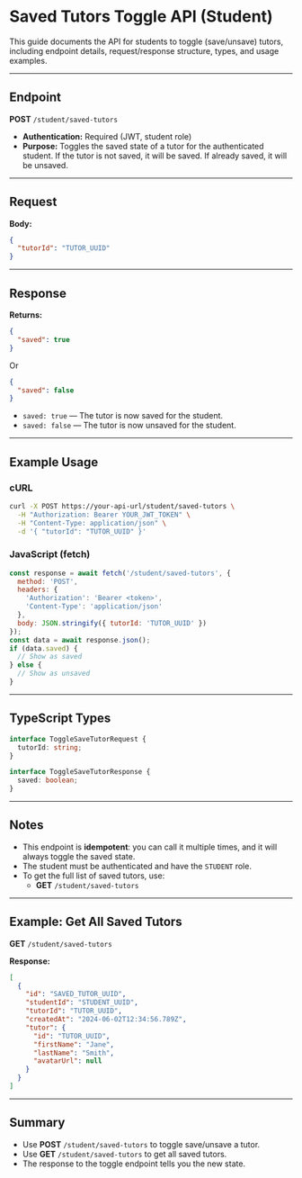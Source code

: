 # Saved Tutors Toggle API (Student)

This guide documents the API for students to toggle (save/unsave) tutors, including endpoint details, request/response structure, types, and usage examples.

---

## Endpoint

**POST** `/student/saved-tutors`

- **Authentication:** Required (JWT, student role)
- **Purpose:** Toggles the saved state of a tutor for the authenticated student. If the tutor is not saved, it will be saved. If already saved, it will be unsaved.

---

## Request

**Body:**
```json
{
  "tutorId": "TUTOR_UUID"
}
```

---

## Response

**Returns:**
```json
{
  "saved": true
}
```
Or
```json
{
  "saved": false
}
```
- `saved: true` — The tutor is now saved for the student.
- `saved: false` — The tutor is now unsaved for the student.

---

## Example Usage

### cURL
```bash
curl -X POST https://your-api-url/student/saved-tutors \
  -H "Authorization: Bearer YOUR_JWT_TOKEN" \
  -H "Content-Type: application/json" \
  -d '{ "tutorId": "TUTOR_UUID" }'
```

### JavaScript (fetch)
```js
const response = await fetch('/student/saved-tutors', {
  method: 'POST',
  headers: {
    'Authorization': 'Bearer <token>',
    'Content-Type': 'application/json'
  },
  body: JSON.stringify({ tutorId: 'TUTOR_UUID' })
});
const data = await response.json();
if (data.saved) {
  // Show as saved
} else {
  // Show as unsaved
}
```

---

## TypeScript Types

```typescript
interface ToggleSaveTutorRequest {
  tutorId: string;
}

interface ToggleSaveTutorResponse {
  saved: boolean;
}
```

---

## Notes
- This endpoint is **idempotent**: you can call it multiple times, and it will always toggle the saved state.
- The student must be authenticated and have the `STUDENT` role.
- To get the full list of saved tutors, use:
  - **GET** `/student/saved-tutors`

---

## Example: Get All Saved Tutors

**GET** `/student/saved-tutors`

**Response:**
```json
[
  {
    "id": "SAVED_TUTOR_UUID",
    "studentId": "STUDENT_UUID",
    "tutorId": "TUTOR_UUID",
    "createdAt": "2024-06-02T12:34:56.789Z",
    "tutor": {
      "id": "TUTOR_UUID",
      "firstName": "Jane",
      "lastName": "Smith",
      "avatarUrl": null
    }
  }
]
```

---

## Summary
- Use **POST** `/student/saved-tutors` to toggle save/unsave a tutor.
- Use **GET** `/student/saved-tutors` to get all saved tutors.
- The response to the toggle endpoint tells you the new state. 